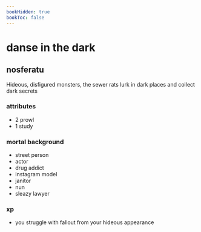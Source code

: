 ```yaml
---
bookHidden: true
bookToc: false
---
```


# danse in the dark

## nosferatu

Hideous, disfigured monsters, the sewer rats lurk in dark places and collect dark secrets

### attributes

- 2 prowl
- 1 study

### mortal background

- street person
- actor
- drug addict
- instagram model
- janitor
- nun
- sleazy lawyer

### xp

- you struggle with fallout from your hideous appearance
